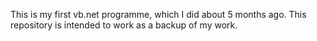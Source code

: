 This is my first vb.net programme, which I did about 5 months ago.
This repository is intended to work as a backup of my work.
